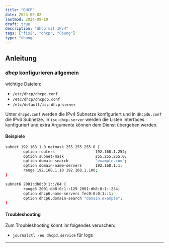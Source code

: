 ```yaml
---
title: "DHCP"
date: 2024-09-02
lastmod: 2024-09-10
draft: true
description: "dhcp mit IPv4"
tags: ["fisi", "dhcp", "übung"]
type: "übung"
---
```


## Anleitung

### *dhcp* konfigurieren allgemein

wichtige Dateien:
- `/etc/dhcp/dhcpd.conf`
- `/etc/dhcp/dhcpd6.conf`
- `/etc/default/isc-dhcp-server`

Unter `dhcpd.conf` werden die IPv4 Subnetze konfiguriert und in `dhcpd6.conf` die IPv6 Subnetze.
In `isc-dhcp-server` werden die Listen Interfaces konfiguriert und extra Argumente können dem Dienst übergeben werden.

#### Beispiele

```bash
subnet 192.168.1.0 netmask 255.255.255.0 {
        option routers                  192.168.1.254;
        option subnet-mask              255.255.255.0;
        option domain-search            "example.com";
        option domain-name-servers      192.168.1.1;
		range 192.168.1.10 192.168.1.100;
}
```

```bash
subnet6 2001:db8:0:1::/64 {
        range6 2001:db8:0:1::129 2001:db8:0:1::254;
        option dhcp6.name-servers fec0:0:0:1::1;
        option dhcp6.domain-search "domain.example";
}
```

#### Troubleshooting

Zum Troubleshooting könnt ihr folgendes veruschen:
- `journalctl -eu dhcpd.service` für logs

---

